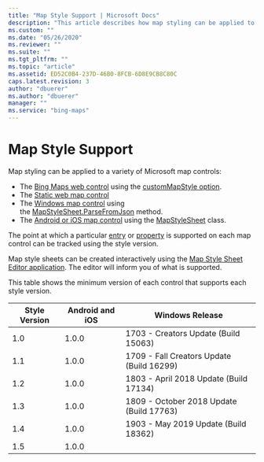 ```yaml
---
title: "Map Style Support | Microsoft Docs"
description: "This article describes how map styling can be applied to a variety of Microsoft map controls, as well as a table that shows the minimum version of each control that supports each style version."
ms.custom: ""
ms.date: "05/26/2020"
ms.reviewer: ""
ms.suite: ""
ms.tgt_pltfrm: ""
ms.topic: "article"
ms.assetid: ED52C0B4-237D-46B0-8FCB-6D8E9CB8C80C
caps.latest.revision: 3
author: "dbuerer"
ms.author: "dbuerer"
manager: ""
ms.service: "bing-maps"
---
```

# Map Style Support

Map styling can be applied to a variety of Microsoft map controls:
* The [Bing Maps web control](../v8-web-control/index.md) using the [customMapStyle option](../v8-web-control/map-control-api/mapoptions-object.md).
* The [Static web map control](../rest-services/imagery/get-a-static-map.md)
* The [Windows map control](/uwp/api/windows.ui.xaml.controls.maps.mapcontrol) using the [MapStyleSheet.ParseFromJson](/uwp/api/windows.ui.xaml.controls.maps.mapstylesheet.parsefromjson#Windows_UI_Xaml_Controls_Maps_MapStyleSheet_ParseFromJson_System_String_) method.
* The [Android or iOS map control](../sdk-native/index.md) using the [MapStyleSheet](../sdk-native/map-control-api/mapstylesheet-class.md) class.

The point at which a particular [entry] or [property] is supported on each map control can be tracked using the style version.  

Map style sheets can be created interactively using the [Map Style Sheet Editor application](https://www.microsoft.com/store/productId/9NBHTCJT72FT). The editor will inform you of what is supported.

This table shows the minimum version of each control that supports each style version.

| Style Version | Android and iOS | Windows Release                            |
|---------------|-----------------|--------------------------------------------|
|  1.0          |  1.0.0          |  1703 - Creators Update (Build 15063)      |
|  1.1          |  1.0.0          |  1709 - Fall Creators Update (Build 16299) |
|  1.2          |  1.0.0          |  1803 - April 2018 Update (Build 17134)    |
|  1.3          |  1.0.0          |  1809 - October 2018 Update (Build 17763)  |
|  1.4          |  1.0.0          |  1903 - May 2019 Update (Build 18362)      |
|  1.5          |  1.0.0          |                                            |

[entry]: map-style-sheet-entries.md
[property]: map-style-sheet-entry-properties.md